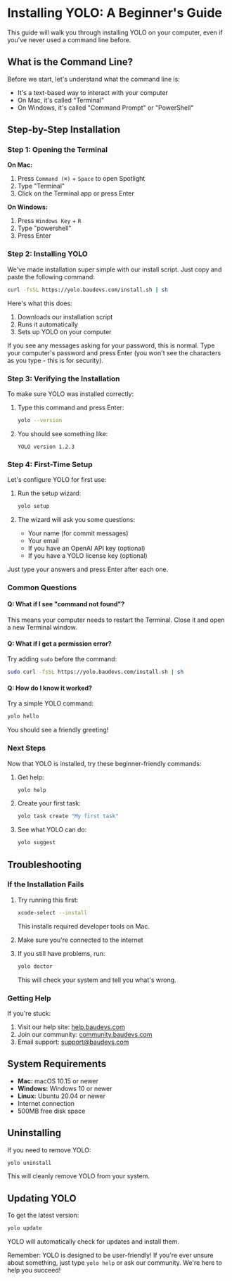 # Installing YOLO: A Beginner's Guide

This guide will walk you through installing YOLO on your computer, even if you've never used a command line before.

## What is the Command Line?

Before we start, let's understand what the command line is:
- It's a text-based way to interact with your computer
- On Mac, it's called "Terminal"
- On Windows, it's called "Command Prompt" or "PowerShell"

## Step-by-Step Installation

### Step 1: Opening the Terminal

**On Mac:**
1. Press `Command (⌘)` + `Space` to open Spotlight
2. Type "Terminal"
3. Click on the Terminal app or press Enter

**On Windows:**
1. Press `Windows Key` + `R`
2. Type "powershell"
3. Press Enter

### Step 2: Installing YOLO

We've made installation super simple with our install script. Just copy and paste the following command:

```bash
curl -fsSL https://yolo.baudevs.com/install.sh | sh
```

Here's what this does:
1. Downloads our installation script
2. Runs it automatically
3. Sets up YOLO on your computer

If you see any messages asking for your password, this is normal. Type your computer's password and press Enter (you won't see the characters as you type - this is for security).

### Step 3: Verifying the Installation

To make sure YOLO was installed correctly:

1. Type this command and press Enter:
   ```bash
   yolo --version
   ```

2. You should see something like:
   ```
   YOLO version 1.2.3
   ```

### Step 4: First-Time Setup

Let's configure YOLO for first use:

1. Run the setup wizard:
   ```bash
   yolo setup
   ```

2. The wizard will ask you some questions:
   - Your name (for commit messages)
   - Your email
   - If you have an OpenAI API key (optional)
   - If you have a YOLO license key (optional)

Just type your answers and press Enter after each one.

### Common Questions

#### Q: What if I see "command not found"?
This means your computer needs to restart the Terminal. Close it and open a new Terminal window.

#### Q: What if I get a permission error?
Try adding `sudo` before the command:
```bash
sudo curl -fsSL https://yolo.baudevs.com/install.sh | sh
```

#### Q: How do I know it worked?
Try a simple YOLO command:
```bash
yolo hello
```
You should see a friendly greeting!

### Next Steps

Now that YOLO is installed, try these beginner-friendly commands:

1. Get help:
   ```bash
   yolo help
   ```

2. Create your first task:
   ```bash
   yolo task create "My first task"
   ```

3. See what YOLO can do:
   ```bash
   yolo suggest
   ```

## Troubleshooting

### If the Installation Fails

1. Try running this first:
   ```bash
   xcode-select --install
   ```
   This installs required developer tools on Mac.

2. Make sure you're connected to the internet

3. If you still have problems, run:
   ```bash
   yolo doctor
   ```
   This will check your system and tell you what's wrong.

### Getting Help

If you're stuck:

1. Visit our help site: [help.baudevs.com](https://help.baudevs.com)
2. Join our community: [community.baudevs.com](https://community.baudevs.com)
3. Email support: support@baudevs.com

## System Requirements

- **Mac:** macOS 10.15 or newer
- **Windows:** Windows 10 or newer
- **Linux:** Ubuntu 20.04 or newer
- Internet connection
- 500MB free disk space

## Uninstalling

If you need to remove YOLO:

```bash
yolo uninstall
```

This will cleanly remove YOLO from your system.

## Updating YOLO

To get the latest version:

```bash
yolo update
```

YOLO will automatically check for updates and install them.

Remember: YOLO is designed to be user-friendly! If you're ever unsure about something, just type `yolo help` or ask our community. We're here to help you succeed!
